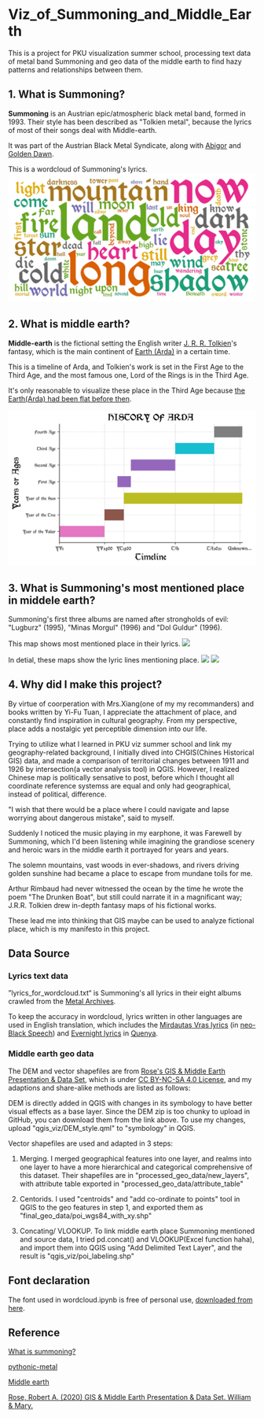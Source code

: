 # Viz_of_Summoning_and_Middle_Earth 
This is a  project for PKU visualization summer school, processing text data of metal band Summoning and geo data of the middle earth to find hazy patterns and relationships between them.

## 1. What is Summoning?

**Summoning** is an Austrian epic/atmospheric black metal band, formed in 1993. Their style has been described as "Tolkien metal", because the lyrics of most of their songs deal with Middle-earth. 

It was part of the Austrian Black Metal Syndicate, along with [Abigor](https://www.metal-archives.com/bands/Abigor/1066) and [Golden Dawn](https://www.metal-archives.com/bands/Golden_Dawn/1425).

This is a wordcloud of Summoning's lyrics.
![This is a wordcloud of Summoning's lyrics.](FINAL_ASSEST/word_cloud.png)

## 2. What is middle earth?

**Middle-earth** is the fictional setting the English writer [J. R. R. Tolkien](https://en.wikipedia.org/wiki/J._R._R._Tolkien "J. R. R. Tolkien")'s fantasy, which is the main continent of [Earth (Arda)](https://en.wikipedia.org/wiki/Arda_(Middle-earth) "Arda (Middle-earth)") in a certain time.

This is a timeline of Arda, and Tolkien's work is set in the First Age to the Third Age, and the most famous one, Lord of the Rings is in the Third Age.

It's only reasonable to visualize these place in the Third Age because [the Earth(Arda) had been flat before then](https://en.wikipedia.org/wiki/History_of_Arda).

![](FINAL_ASSEST/timeline.png)

## 3. What is Summoning's most mentioned place in middele earth?
Summoning's first three albums are named after strongholds of evil: "Lugburz" (1995), "Minas Morgul" (1996) and "Dol Guldur" (1996).

This map shows most mentioned place in their lyrics.
![](FINAL_ASSEST/me_place_in_lyrics.png)

In detial, these maps show the lyric lines mentioning place.
![](FINAL_ASSEST/detailed1_me_place_in_lyrics.png)
![](FINAL_ASSEST/detailed_me_place_in_lyrics.png)

## 4. Why did I make this project?
By virtue of coorperation with Mrs.Xiang(one of my my recommanders) and books written by Yi-Fu Tuan, I appreciate the attachment of place, and constantly find inspiration in cultural geography. From my perspective, place adds a nostalgic yet perceptible dimension into our life.

Trying to utilize what I learned in PKU viz summer school and link my geography-related background, I initially dived into CHGIS(Chines Historical GIS) data, and made a comparison of territorial changes between 1911 and 1926 by intersection(a vector analysis tool) in QGIS. However, I realized Chinese map is politically sensative to post, before which I thought all coordinate reference systemss are equal and only had geographical, instead of political, difference.

"I wish that there would be a place where I could navigate and lapse worrying about dangerous mistake", said to myself.

Suddenly I noticed the music playing in my earphone, it was Farewell by Summoning, which I'd been listening while imagining the grandiose scenery and heroic wars in the middle earth it portrayed for years and years.

The solemn mountains, vast woods in ever-shadows, and rivers driving golden sunshine had became a place to escape from mundane toils for me.

Arthur Rimbaud had never witnessed the ocean by the time he wrote the poem "The Drunken Boat", but still could narrate it in a magnificant way; J.R.R. Tolkien drew in-depth fantasy maps of his fictional works. 

These lead me into thinking that GIS maybe can be used to analyze fictional place, which is my manifesto in this project.

## Data Source 

### Lyrics text data

”lyrics_for_wordcloud.txt“ is Summoning's all lyrics in their eight albums crawled from the [Metal Archives](https://www.metal-archives.com/bands/Summoning/29). 

To keep the accuracy in wordcloud, lyrics written in other languages are used in English translation, which includes the [Mirdautas Vras lyrics](https://www.metal-archives.com/albums/Summoning/Oath_Bound/108254) (in [neo-Black Speech](https://tolkiengateway.net/wiki/Black_Speech)) and [Evernight lyrics](https://www.metal-archives.com/albums/Summoning/Old_Mornings_Dawn/372416) in [Quenya](https://tolkiengateway.net/wiki/Quenya).

### Middle earth geo data

The DEM and vector shapefiles are from [Rose's GIS & Middle Earth Presentation & Data Set](https://scholarworks.wm.edu/asoer/3/), which is under [CC BY-NC-SA 4.0 License](https://creativecommons.org/licenses/by-nc-sa/4.0/), and my adaptions and share-alike methods are listed as follows:

DEM is directly added in QGIS with changes in its symbology to have better visual effects as a base layer. Since the DEM zip is too chunky to upload in GitHub, you can download them from the link above. To use my changes, upload "qgis_viz/DEM_style.qml" to "symbology" in QGIS.

Vector shapefiles are used and adapted in 3 steps:

1. Merging. I merged geographical features into one layer, and realms into one layer to have a more hierarchical and categorical comprehensive of this dataset. Their shapefiles are in "processed_geo_data/new_layers", with attribute table exported in "processed_geo_data/attribute_table"

2. Centorids. I used "centroids" and "add co-ordinate to points" tool in QGIS to the geo features in step 1, and exported them as "final_geo_data/poi_wgs84_with_xy.shp"

3. Concating/ VLOOKUP. To link middle earth place Summoning mentioned and source data, I tried pd.concat() and VLOOKUP(Excel function haha), and import them into QGIS using "Add Delimited Text Layer", and the result is "qgis_viz/poi_labeling.shp"

## Font declaration
The font used in wordcloud.ipynb is free of personal use, [downloaded from here](https://www.1001fonts.com/lord-of-the-rings-fonts.html?page=1).

## Reference

[What is summoning?](https://tolkiengateway.net/wiki/Summoning)

[pythonic-metal](https://github.com/ijmbarr/pythonic-metal)

[Middle earth](https://en.wikipedia.org/wiki/Middle-earth)

[Rose, Robert A. (2020) GIS & Middle Earth Presentation & Data Set. William & Mary.](https://doi.org/10.21220/RKEZ-X707)
